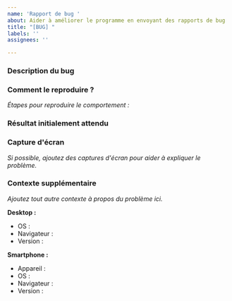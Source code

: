 ```yaml
---
name: 'Rapport de bug '
about: Aider à améliorer le programme en envoyant des rapports de bug
title: "[BUG] "
labels: ''
assignees: ''

---
```


### Description du bug


### Comment le reproduire ?
*Étapes pour reproduire le comportement :*


### Résultat initialement attendu 


### Capture d'écran 
*Si possible, ajoutez des captures d'écran pour aider à expliquer le problème.*


### Contexte supplémentaire
*Ajoutez tout autre contexte à propos du problème ici.*


**Desktop :**
 - OS : 
 - Navigateur : 
 - Version : 

**Smartphone :**
 - Appareil : 
 - OS : 
 - Navigateur : 
 - Version :
